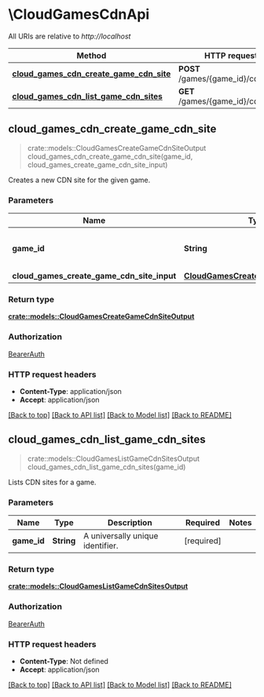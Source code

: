 # \CloudGamesCdnApi

All URIs are relative to *http://localhost*

Method | HTTP request | Description
------------- | ------------- | -------------
[**cloud_games_cdn_create_game_cdn_site**](CloudGamesCdnApi.md#cloud_games_cdn_create_game_cdn_site) | **POST** /games/{game_id}/cdn/sites | 
[**cloud_games_cdn_list_game_cdn_sites**](CloudGamesCdnApi.md#cloud_games_cdn_list_game_cdn_sites) | **GET** /games/{game_id}/cdn/sites | 



## cloud_games_cdn_create_game_cdn_site

> crate::models::CloudGamesCreateGameCdnSiteOutput cloud_games_cdn_create_game_cdn_site(game_id, cloud_games_create_game_cdn_site_input)


Creates a new CDN site for the given game.

### Parameters


Name | Type | Description  | Required | Notes
------------- | ------------- | ------------- | ------------- | -------------
**game_id** | **String** | A universally unique identifier. | [required] |
**cloud_games_create_game_cdn_site_input** | [**CloudGamesCreateGameCdnSiteInput**](CloudGamesCreateGameCdnSiteInput.md) |  | [required] |

### Return type

[**crate::models::CloudGamesCreateGameCdnSiteOutput**](CloudGamesCreateGameCdnSiteOutput.md)

### Authorization

[BearerAuth](../README.md#BearerAuth)

### HTTP request headers

- **Content-Type**: application/json
- **Accept**: application/json

[[Back to top]](#) [[Back to API list]](../README.md#documentation-for-api-endpoints) [[Back to Model list]](../README.md#documentation-for-models) [[Back to README]](../README.md)


## cloud_games_cdn_list_game_cdn_sites

> crate::models::CloudGamesListGameCdnSitesOutput cloud_games_cdn_list_game_cdn_sites(game_id)


Lists CDN sites for a game.

### Parameters


Name | Type | Description  | Required | Notes
------------- | ------------- | ------------- | ------------- | -------------
**game_id** | **String** | A universally unique identifier. | [required] |

### Return type

[**crate::models::CloudGamesListGameCdnSitesOutput**](CloudGamesListGameCdnSitesOutput.md)

### Authorization

[BearerAuth](../README.md#BearerAuth)

### HTTP request headers

- **Content-Type**: Not defined
- **Accept**: application/json

[[Back to top]](#) [[Back to API list]](../README.md#documentation-for-api-endpoints) [[Back to Model list]](../README.md#documentation-for-models) [[Back to README]](../README.md)


